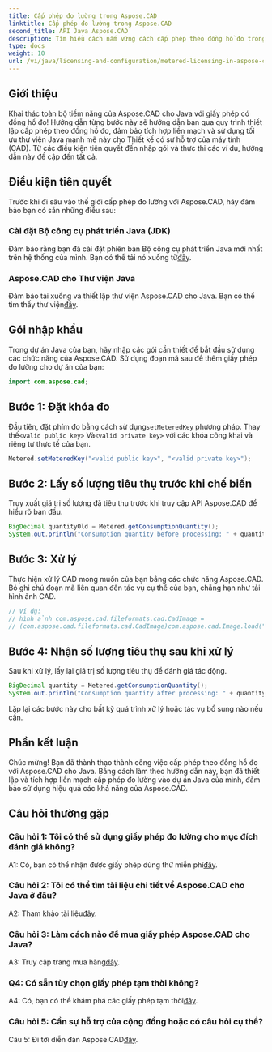 ```yaml
---
title: Cấp phép đo lường trong Aspose.CAD
linktitle: Cấp phép đo lường trong Aspose.CAD
second_title: API Java Aspose.CAD
description: Tìm hiểu cách nắm vững cách cấp phép theo đồng hồ đo trong Aspose.CAD cho Java với hướng dẫn toàn diện này. Tối ưu hóa quá trình xử lý CAD của bạn để đạt hiệu quả và tiết kiệm chi phí.
type: docs
weight: 10
url: /vi/java/licensing-and-configuration/metered-licensing-in-aspose-cad/
---
```

## Giới thiệu

Khai thác toàn bộ tiềm năng của Aspose.CAD cho Java với giấy phép có đồng hồ đo! Hướng dẫn từng bước này sẽ hướng dẫn bạn qua quy trình thiết lập cấp phép theo đồng hồ đo, đảm bảo tích hợp liền mạch và sử dụng tối ưu thư viện Java mạnh mẽ này cho Thiết kế có sự hỗ trợ của máy tính (CAD). Từ các điều kiện tiên quyết đến nhập gói và thực thi các ví dụ, hướng dẫn này đề cập đến tất cả.

## Điều kiện tiên quyết

Trước khi đi sâu vào thế giới cấp phép đo lường với Aspose.CAD, hãy đảm bảo bạn có sẵn những điều sau:

### Cài đặt Bộ công cụ phát triển Java (JDK)

 Đảm bảo rằng bạn đã cài đặt phiên bản Bộ công cụ phát triển Java mới nhất trên hệ thống của mình. Bạn có thể tải nó xuống từ[đây](https://www.oracle.com/java/technologies/javase-downloads.html).

### Aspose.CAD cho Thư viện Java

 Đảm bảo tải xuống và thiết lập thư viện Aspose.CAD cho Java. Bạn có thể tìm thấy thư viện[đây](https://releases.aspose.com/cad/java/).

## Gói nhập khẩu

Trong dự án Java của bạn, hãy nhập các gói cần thiết để bắt đầu sử dụng các chức năng của Aspose.CAD. Sử dụng đoạn mã sau để thêm giấy phép đo lường cho dự án của bạn:

```java
import com.aspose.cad;
```

## Bước 1: Đặt khóa đo

 Đầu tiên, đặt phím đo bằng cách sử dụng`setMeteredKey` phương pháp. Thay thế`<valid public key>` Và`<valid private key>` với các khóa công khai và riêng tư thực tế của bạn.

```java
Metered.setMeteredKey("<valid public key>", "<valid private key>");
```

## Bước 2: Lấy số lượng tiêu thụ trước khi chế biến

Truy xuất giá trị số lượng đã tiêu thụ trước khi truy cập API Aspose.CAD để hiểu rõ ban đầu.

```java
BigDecimal quantityOld = Metered.getConsumptionQuantity();
System.out.println("Consumption quantity before processing: " + quantityOld);
```

## Bước 3: Xử lý

Thực hiện xử lý CAD mong muốn của bạn bằng các chức năng Aspose.CAD. Bỏ ghi chú đoạn mã liên quan đến tác vụ cụ thể của bạn, chẳng hạn như tải hình ảnh CAD.

```java
// Ví dụ:
// hình ảnh com.aspose.cad.fileformats.cad.CadImage =
// (com.aspose.cad.fileformats.cad.CadImage)com.aspose.cad.Image.load("BlockRefDgn.dwg");
```

## Bước 4: Nhận số lượng tiêu thụ sau khi xử lý

Sau khi xử lý, lấy lại giá trị số lượng tiêu thụ để đánh giá tác động.

```java
BigDecimal quantity = Metered.getConsumptionQuantity();
System.out.println("Consumption quantity after processing: " + quantity);
```

Lặp lại các bước này cho bất kỳ quá trình xử lý hoặc tác vụ bổ sung nào nếu cần.

## Phần kết luận

Chúc mừng! Bạn đã thành thạo thành công việc cấp phép theo đồng hồ đo với Aspose.CAD cho Java. Bằng cách làm theo hướng dẫn này, bạn đã thiết lập và tích hợp liền mạch cấp phép đo lường vào dự án Java của mình, đảm bảo sử dụng hiệu quả các khả năng của Aspose.CAD.

## Câu hỏi thường gặp

### Câu hỏi 1: Tôi có thể sử dụng giấy phép đo lường cho mục đích đánh giá không?

 A1: Có, bạn có thể nhận được giấy phép dùng thử miễn phí[đây](https://releases.aspose.com/).

### Câu hỏi 2: Tôi có thể tìm tài liệu chi tiết về Aspose.CAD cho Java ở đâu?

 A2: Tham khảo tài liệu[đây](https://reference.aspose.com/cad/java/).

### Câu hỏi 3: Làm cách nào để mua giấy phép Aspose.CAD cho Java?

 A3: Truy cập trang mua hàng[đây](https://purchase.aspose.com/buy).

### Q4: Có sẵn tùy chọn giấy phép tạm thời không?

 A4: Có, bạn có thể khám phá các giấy phép tạm thời[đây](https://purchase.aspose.com/temporary-license/).

### Câu hỏi 5: Cần sự hỗ trợ của cộng đồng hoặc có câu hỏi cụ thể?

 Câu 5: Đi tới diễn đàn Aspose.CAD[đây](https://forum.aspose.com/c/cad/19).